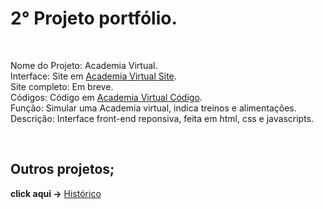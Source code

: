 <h1>2° Projeto portfólio.</h1>

<br>

Nome do Projeto: Academia Virtual.<br>
Interface: Site em <a href='https://rodolfo-desenvolve.github.io/academia_virtual/'>Academia Virtual Site</a>. <br>
Site completo: Em breve.<br>
Códigos: Código em <a href='https://github.com/Rodolfo-desenvolve/academia_virtual/tree/main'>Academia Virtual Código</a>. <br>
Função: Simular uma Academia virtual, indica treinos e alimentações.<br>
Descrição: Interface front-end reponsiva, feita em html, css e javascripts.

<br>

<h2> Outros projetos;</h2>

 **click aqui ->** <a href='https://github.com/Rodolfo-desenvolve/python-desktop'>Histórico</a>
